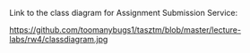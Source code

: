 Link to the class diagram for Assignment Submission Service:

https://github.com/toomanybugs1/tasztm/blob/master/lecture-labs/rw4/classdiagram.jpg
